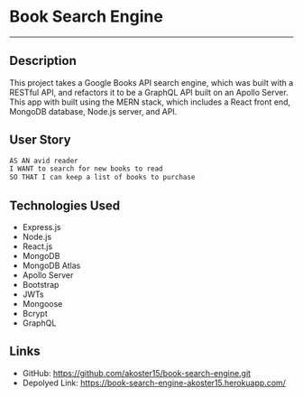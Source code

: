 # Book Search Engine

----

## Description

This project takes a Google Books API search engine, which was built with a RESTful API, and refactors it to be a GraphQL API built on an Apollo Server.
This app with built using the MERN stack, which includes a React front end, MongoDB database, Node.js server, and API. 

## User Story

```md
AS AN avid reader
I WANT to search for new books to read
SO THAT I can keep a list of books to purchase
```

## Technologies Used

* Express.js
* Node.js
* React.js
* MongoDB
* MongoDB Atlas
* Apollo Server
* Bootstrap
* JWTs
* Mongoose 
* Bcrypt
* GraphQL

## Links

- GitHub: https://github.com/akoster15/book-search-engine.git
- Depolyed Link: https://book-search-engine-akoster15.herokuapp.com/
